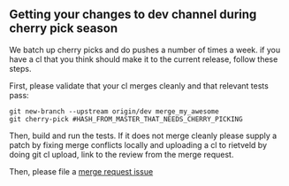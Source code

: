 ## Getting your changes to dev channel during cherry pick season

We batch up cherry picks and do pushes a number of times a week. if you have a cl that you think should make it to the current release, follow these steps.

First, please validate that your cl merges cleanly and that relevant tests pass:

```
git new-branch --upstream origin/dev merge_my_awesome
git cherry-pick #HASH_FROM_MASTER_THAT_NEEDS_CHERRY_PICKING
```

Then, build and run the tests. If it does not merge cleanly please supply a patch by fixing merge conflicts locally and uploading a cl to rietveld by doing git cl upload, link to the review from the merge request.

Then, please file a [merge request issue](https://github.com/dart-lang/sdk/issues/new?title=Please%20merge%20revision%20%23HASH%20into%20dev%20channel&body=@ricowind%20@whesse%20@kasperl%0A%3CFill%20in%20the%20labels%20for%20Milestone%20and%20Area%20to%20indicate%20what%20the%20merge%20applies%20to.%20E.g.%20if%20you%27re%20requesting%20a%20merge%20to%20fix%20an%20issue%20in%20Dart2JS,%20set%20the%20area%20to%20Area-Dart2JS.%20If%20this%20is%20a%20request%20to%20merge%20to%20stable%20please%20change%20the%20MergeToDev%20label%20to%20MergeToStable%3E%0A%0A%3CDescribe%20the%20problem%20this%20merge%20is%20fixing%20-%20include%20issue%20numbers%20if%20applicable%3E%0AEXAMLE:%20This%20fixes%20the%20promote%20script%20to%20not%20assume%20integer%20revisions%20after%20our%20github%20move%0A%0A%3CWhat%20revision(s)%20needs%20to%20be%20merged%20-%20please%20annotate%20revisions%20with%20reason%20if%20more%20than%20one%3E%0AEXAMLE:%206030dd9015dc11208d630c1739763f448e5332d7%0A%0A%3CPlease%20try%20out%20the%20merge%20yourself.%20If%20there%20are%20merge%20conflicts%20please%20resolve%20these%20and%20upload%20the%20cl%20to%20rietveld%20and%20provide%20a%20link%20here%3E%0AEXAMPLE:%20This%20merged%20cleanly&labels=MergeToDev)